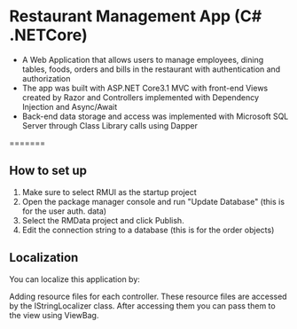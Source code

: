 # Restaurant Management App (C# .NETCore)
<ul>
  <li> A Web Application that allows users to manage employees, dining tables, foods, orders and bills in the restaurant with authentication and authorization </li>
  <li> The app was built with ASP.NET Core3.1 MVC with front-end Views created by Razor and Controllers implemented with Dependency Injection and Async/Await </li>
  <li> Back-end data storage and access was implemented with Microsoft SQL Server through Class Library calls using Dapper </li>
</ul>


=======
## How to set up
1. Make sure to select RMUI as the startup project
2. Open the package manager console and run "Update Database" (this is for the user auth. data)
3. Select the RMData project and click Publish. 
4. Edit the connection string to a database (this is for the order objects)

## Localization

You can localize this application by:

Adding resource files for each controller. These resource files are accessed by the IStringLocalizer<Type> class.
After accessing them you can pass them to the view using ViewBag. 